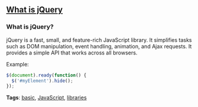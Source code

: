 ## [What is jQuery](#what-is-jquery)

### What is jQuery?

jQuery is a fast, small, and feature-rich JavaScript library. It simplifies tasks such as DOM manipulation, event handling, animation, and Ajax requests. It provides a simple API that works across all browsers.

Example:

```javascript
$(document).ready(function() {
  $('#myElement').hide();
});
```

**Tags**: [basic](./level/basic), [JavaScript](./theme/javascript), [libraries](./theme/libraries)


